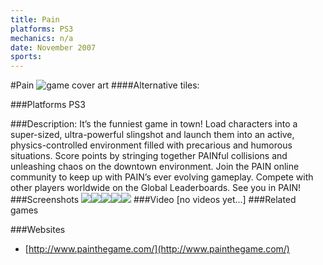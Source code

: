 ```yaml
---
title: Pain
platforms: PS3
mechanics: n/a
date: November 2007
sports: 
---
```

#Pain
![game cover art](//images.igdb.com/igdb/image/upload/t_cover_big/kzppn3y8ze1hhhiiqx2f.jpg "Logo Title Text 1")
####Alternative tiles:

###Platforms
PS3

###Description:
It’s the funniest game in town! Load characters into a super-sized, ultra-powerful slingshot and launch them into an active, physics-controlled environment filled with precarious and humorous situations. Score points by stringing together PAINful collisions and unleashing chaos on the downtown environment. Join the PAIN online community to keep up with PAIN’s ever evolving gameplay. Compete with other players worldwide on the Global Leaderboards. See you in PAIN!
###Screenshots
<a target="_blank" rel="noopener noreferrer" href="//images.igdb.com/igdb/image/upload/t_cover_big/kwjiakgtydxh4yjp24ff.jpg"><img src="//images.igdb.com/igdb/image/upload/t_thumb/kwjiakgtydxh4yjp24ff.jpg"/></a><a target="_blank" rel="noopener noreferrer" href="//images.igdb.com/igdb/image/upload/t_cover_big/ylae27bh6xbrznjzaayv.jpg"><img src="//images.igdb.com/igdb/image/upload/t_thumb/ylae27bh6xbrznjzaayv.jpg"/></a><a target="_blank" rel="noopener noreferrer" href="//images.igdb.com/igdb/image/upload/t_cover_big/h06awgcs4t8qjyei7vw4.jpg"><img src="//images.igdb.com/igdb/image/upload/t_thumb/h06awgcs4t8qjyei7vw4.jpg"/></a><a target="_blank" rel="noopener noreferrer" href="//images.igdb.com/igdb/image/upload/t_cover_big/cvedf9fid8rbipumg0m0.jpg"><img src="//images.igdb.com/igdb/image/upload/t_thumb/cvedf9fid8rbipumg0m0.jpg"/></a><a target="_blank" rel="noopener noreferrer" href="//images.igdb.com/igdb/image/upload/t_cover_big/csyq1tkn2q1nag6djtpl.jpg"><img src="//images.igdb.com/igdb/image/upload/t_thumb/csyq1tkn2q1nag6djtpl.jpg"/></a>
###Video
[no videos yet...]
###Related games

###Websites
* [http://www.painthegame.com/](http://www.painthegame.com/)
